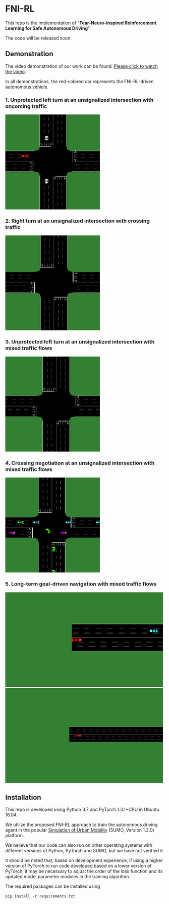 # FNI-RL
This repo is the implementation of "**Fear-Neuro-Inspired Reinforcement Learning for Safe Autonomous Driving**".  

The code will be released soon.

## Demonstration
The video demonstration of our work can be found:
[Please click to watch the video](https://www.bilibili.com/video/BV1E34y1T73M/?spm_id_from=333.337.search-card.all.click&vd_source=71620ac61fcf7851589c019bff140478).

In all demonstrations, the red-colored car represents the FNI-RL-driven autonomous vehicle.

###  1. Unprotected left turn at an unsignalized intersection with oncoming traffic
<img src="gif/env-(a).gif" alt="Scenario (a)" width="300" height="300">

###  2. Right turn at an unsignalized intersection with crossing traffic
<img src="gif/env-(b).gif" alt="Scenario (b)" width="300" height="300">

###  3. Unprotected left turn at an unsignalized intersection with mixed traffic flows
<img src="gif/env-(c).gif" alt="Scenario (c)" width="300" height="300">

###  4. Crossing negotiation at an unsignalized intersection with mixed traffic flows
<img src="gif/env-(d).gif" alt="Scenario (d)" width="300" height="300">

###  5. Long-term goal-driven navigation with mixed traffic flows
<img src="gif/env-(e)-1.gif" alt="Scenario (e1)" width="500" height="300">
<img src="gif/env-(e)-2.gif" alt="Scenario (e2)" width="500" height="300">

## Installation
This repo is developed using Python 3.7 and PyTorch 1.3.1+CPU in Ubuntu 16.04. 

We utilize the proposed FNI-RL approach to train the autonomous driving agent in the popular [Simulation of Urban Mobility](https://eclipse.dev/sumo/) (SUMO, Version 1.2.0) platform.

We believe that our code can also run on other operating systems with different versions of Python, PyTorch and SUMO, but we have not verified it.

It should be noted that, based on development experience, if using a higher version of PyTorch to run code developed based on a lower version of PyTorch, it may be necessary to adjust the order of the loss function and its updated model parameter modules in the training algorithm.

The required packages can be installed using

	pip install -r requirements.txt


